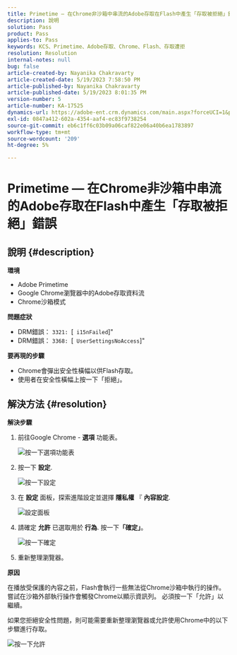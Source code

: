 ```yaml
---
title: Primetime — 在Chrome非沙箱中串流的Adobe存取在Flash中產生「存取被拒絕」錯誤
description: 說明
solution: Pass
product: Pass
applies-to: Pass
keywords: KCS、Primetime、Adobe存取、Chrome、Flash、存取遭拒
resolution: Resolution
internal-notes: null
bug: false
article-created-by: Nayanika Chakravarty
article-created-date: 5/19/2023 7:58:50 PM
article-published-by: Nayanika Chakravarty
article-published-date: 5/19/2023 8:01:35 PM
version-number: 5
article-number: KA-17525
dynamics-url: https://adobe-ent.crm.dynamics.com/main.aspx?forceUCI=1&pagetype=entityrecord&etn=knowledgearticle&id=59412f8d-7ff6-ed11-8848-6045bd006a22
exl-id: 0847a412-602a-4354-aaf4-ec83f9738254
source-git-commit: eb6c1ff6c03b09a06caf822e06a40b6ea1783897
workflow-type: tm+mt
source-wordcount: '209'
ht-degree: 5%

---
```


# Primetime — 在Chrome非沙箱中串流的Adobe存取在Flash中產生「存取被拒絕」錯誤

## 說明 {#description}


<b>環境</b>

- Adobe Primetime
- Google Chrome瀏覽器中的Adobe存取資料流
- Chrome沙箱模式


<b>問題症狀</b>

- DRM錯誤： `3321: `[` i15nFailed`]&quot;
- DRM錯誤： `3368: `[` UserSettingsNoAccess`]&quot;


<b>要再現的步驟</b>

- Chrome會彈出安全性橫幅以供Flash存取。
- 使用者在安全性橫幅上按一下「拒絕」。



## 解決方法 {#resolution}


<b>解決步驟</b>

1. 前往Google Chrome - <b>選項</b> 功能表。


   ![按一下選項功能表](https://helpx.adobe.com/content/dam/help/en/adobe-access/kb/error-3321/jcr%3acontent/main-pars/procedure/proc_par/step_0/step_par/image/setting_menu.png "按一下選項功能表")
2. 按一下 <b>設定</b>.





   ![按一下設定](https://helpx.adobe.com/content/dam/help/en/adobe-access/kb/error-3321/jcr%3acontent/main-pars/procedure/proc_par/step_1/step_par/image/3.jpg "按一下設定")
3. 在 <b>設定</b> 面板，探索進階設定並選擇 <b>隱私權</b> 『 <b>內容設定</b>.

   ![設定面板](https://helpx.adobe.com/content/dam/help/en/adobe-access/kb/error-3321/jcr%3acontent/main-pars/procedure/proc_par/step_2/step_par/image/5.jpg "設定面板")
4. 請確定 <b>允許</b> 已選取用於 <b>行為</b>. 按一下<b>「確定」</b>。





   ![按一下確定](https://helpx.adobe.com/content/dam/help/en/adobe-access/kb/error-3321/jcr%3acontent/main-pars/procedure/proc_par/step_3/step_par/image/unsandbox_settings.png "按一下確定")
5. 重新整理瀏覽器。


<b>原因</b>

在播放受保護的內容之前，Flash會執行一些無法從Chrome沙箱中執行的操作。 嘗試在沙箱外部執行操作會觸發Chrome以顯示資訊列。 必須按一下「允許」以繼續。

如果您拒絕安全性問題，則可能需要重新整理瀏覽器或允許使用Chrome中的以下步驟進行存取。

![按一下允許](https://helpx.adobe.com/content/dam/help/en/adobe-access/kb/error-3321/jcr%3acontent/main-pars/image/chrome_infobar.png "按一下允許")
